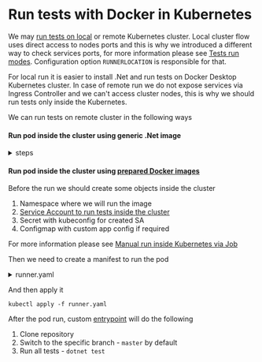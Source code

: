 # Run tests with Docker in Kubernetes

 We may [run tests on local](../LOCALSETUP.MD) or remote Kubernetes cluster. Local cluster flow uses direct access to nodes ports and this is why we introduced a different way to check services ports, for more information please see [Tests run modes](../../../issues/20). Configuration option `RUNNERLOCATION` is responsible for that.


 For local run it is easier to install .Net and run tests on Docker Desktop Kubernetes cluster. In case of remote run we do not expose services via Ingress Controller and we can't access cluster nodes, this is why we should run tests only inside the Kubernetes.

 We can run tests on remote cluster in the following ways

#### Run pod inside the cluster using generic .Net image

<details>
<summary>steps</summary>

1. Create dist-tests-runner.yaml
   ```yaml
      --
      apiVersion: v1
      kind: Pod
      metadata:
      name: dist-tests-runner
      namespace: default
      spec:
      containers:
      - name: dotnet
         image: mcr.microsoft.com/dotnet/sdk:7.0
         command: ["sleep", "infinity"]
   ```
2. Deploy pod in the cluster
   ```shell
   kubectl apply -f dist-tests-runner.yaml
   ```

3. Copy kubeconfig to the pod
   ```shell
   kubectl cp kubeconfig.yaml dist-tests-runner:/opt
   ```

4. Exec into the pod via kubectl or [OpenLens](https://github.com/MuhammedKalkan/OpenLens)
   ```shell
   kubectl exec -it dist-tests-runner -- bash
   ```

5. Clone repository inside the pod
   ```shell
   git clone https://github.com/codex-storage/cs-codex-dist-tests.git
   ```

6. Update kubeconfig option in config file
   ```shell
   cd cs-codex-dist-tests
   vi DistTestCore/Configuration.cs
   ```
   ```dotnet
   GetNullableEnvVarOrDefault("KUBECONFIG", "/opt/kubeconfig.yaml")
   ```

7. Run tests
   ```shell
   dotnet test Tests
   ```

8. Check the results and analyze the logs
</details>

#### Run pod inside the cluster using [prepared Docker images](https://hub.docker.com/r/codexstorage/cs-codex-dist-tests/tags)

 Before the run we should create some objects inside the cluster
 1. Namespace where we will run the image
 2. [Service Account to run tests inside the cluster](https://github.com/codex-storage/cs-codex-dist-tests/issues/21)
 3. Secret with kubeconfig for created SA
 4. Configmap with custom app config if required

 For more information please see [Manual run inside Kubernetes via Job](../../../issues/7)

 Then we need to create a manifest to run the pod
 <details>
 <summary>runner.yaml</summary>

 ```yaml
 ---
 apiVersion: v1
 kind: Pod
 metadata:
   name: dist-tests-runner
   namespace: cs-codex-dist-tests
   labels:
     name: cs-codex-dist-tests
 spec:
   containers:
   - name: cs-codex-dist-tests
     image: codexstorage/cs-codex-dist-tests:sha-671ee4e
     env:
     - name: RUNNERLOCATION
       value: InternalToCluster
     - name: KUBECONFIG
       value: /opt/kubeconfig.yaml
     - name: CONFIG
       value: "/opt/Configuration.cs"
     - name: CONFIG_SHOW
       value: "true"
     volumeMounts:
     - name: kubeconfig
       mountPath: /opt/kubeconfig.yaml
       subPath: kubeconfig.yaml
     - name: config
       mountPath: /opt/Configuration.cs
       subPath: Configuration.cs
     - name: logs
       mountPath: /var/log/cs-codex-dist-tests
     # command:
     # - "dotnet"
     # - "test"
     # - "Tests"
   restartPolicy: Never
   volumes:
     - name: kubeconfig
       secret:
         secretName: cs-codex-dist-tests-app-kubeconfig
     - name: config
       configMap:
         name: cs-codex-dist-tests
     - name: logs
       hostPath:
         path: /var/log/cs-codex-dist-tests
 ```
 For more information about pod variables please see [job.yaml](job.yaml).
 </details>

 And then apply it
 ```shell
 kubectl apply -f runner.yaml
 ```

 After the pod run, custom [entrypoint](docker-entrypoint.sh) will do the following
 1. Clone repository
 2. Switch to the specific branch - `master` by default
 3. Run all tests - `dotnet test`
